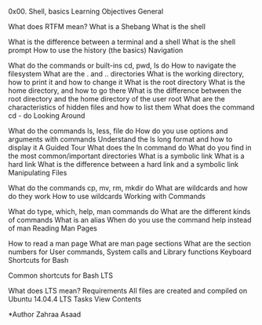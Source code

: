 0x00. Shell, basics
Learning Objectives
General

What does RTFM mean?
What is a Shebang
What is the shell

What is the difference between a terminal and a shell
What is the shell prompt
How to use the history (the basics)
Navigation

What do the commands or built-ins cd, pwd, ls do
How to navigate the filesystem
What are the . and .. directories
What is the working directory, how to print it and how to change it
What is the root directory
What is the home directory, and how to go there
What is the difference between the root directory and the home directory of the user root
What are the characteristics of hidden files and how to list them
What does the command cd - do
Looking Around

What do the commands ls, less, file do
How do you use options and arguments with commands
Understand the ls long format and how to display it
A Guided Tour
What does the ln command do
What do you find in the most common/important directories
What is a symbolic link
What is a hard link
What is the difference between a hard link and a symbolic link
Manipulating Files

What do the commands cp, mv, rm, mkdir do
What are wildcards and how do they work
How to use wildcards
Working with Commands

What do type, which, help, man commands do
What are the different kinds of commands
What is an alias
When do you use the command help instead of man
Reading Man Pages

How to read a man page
What are man page sections
What are the section numbers for User commands, System calls and Library functions
Keyboard Shortcuts for Bash

Common shortcuts for Bash
LTS

What does LTS mean?
Requirements
All files are created and compiled on Ubuntu 14.04.4 LTS
Tasks
View Contents

*Author Zahraa Asaad

